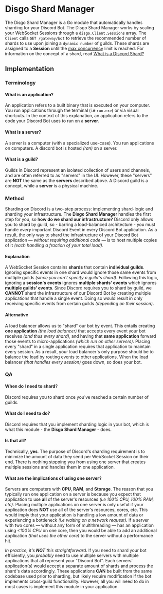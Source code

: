 # Disgo Shard Manager

The Disgo Shard Manager is a Go module that automatically handles sharding for your Discord Bot. The Disgo Shard Manager works by scaling your WebSocket Sessions through a `disgo.Client.Sessions` array. The `Client` calls `GET /gateway/bot` to retrieve the recommended number of shards to use upon joining a `dynamic number` of guilds. These shards are assigned to a **Session** until the [max concurrency](https://discord.com/developers/docs/topics/gateway#sharding-max-concurrency) limit is reached. For information on the concept of a shard, read [What is a Discord Shard?](/_contribution/concepts/SHARD.md)

## Implementation

### Terminology

#### What is an application?

An application refers to a built binary that is executed on your computer. You run applications through the terminal (i.e `run.exe`) or via visual shortcuts. In the context of this explanation, an application refers to the code your Discord Bot uses to run on a **server**.

#### What is a server?

A server is a computer (with a specialized use-case). You run applications on computers. A discord bot is hosted _(ran)_ on a server.

#### What is a guild?

Guilds in Discord represent an isolated collection of users and channels, and are often referred to as "servers" in the UI. However, these "servers" are **NOT** the same as the **servers** described above. A Discord guild is a concept, while a **server** is a physical machine.

### Method

Sharding on Discord is a two-step process: implementing shard-logic and sharding your infrastructure. The **Disgo Shard Manager** handles the first step for you, so **how do we shard our infrastructure?** Discord only allows you to shard by guild, so - barring a load-balanced architecture - you must handle _every_ important Discord Event in every Discord Bot application. As a result, the only way to shard the infrastructure of your Discord Bot application _— without requiring additional code  —_ is to host multiple copies of it _(each handling a fraction of your total load)_.

#### Explanation

A WebSocket Session contains **shards** that contain **individual guilds**. Ignoring specific events in one shard would ignore those same events from multiple guilds _(since you can't specify a guild's shard)_. Following this logic, ignoring a **session's events** ignores **multiple shards' events** which ignores **multiple guilds' events**. Since Discord requires you to shard by guild, we **CANNOT** shard the infrastructure of our Discord Bot by creating multiple applications that handle a single event. Doing so would result in only receiving specific events from certain guilds _(depending on their session)_.

#### Alternative

A load balancer allows us to "shard" our bot by event. This entails creating **one application** _(the load balancer)_ that accepts every event your bot receives _(and thus every shard)_, and having that **same application** forward those events to micro-applications _(which run on other servers)_. Placing every "shard" in a single application requires that application to maintain every session. As a result, your load balancer's only purpose should be to balance the load by routing events to other applications. When the load balancer _(that handles every session)_ goes down, so does your bot.

### QA

#### When do I need to shard?

Discord requires you to shard once you've reached a certain number of guilds.

#### What do I need to do?

Discord requires that you implement sharding logic in your bot, which is what this module - the **Disgo Shard Manager** - does.

#### Is that all?

Technically, **yes**. The purpose of Discord's sharding requirement is to minimize the amount of data they send per WebSocket Session on their end. There is nothing stopping you from using one server that creates multiple sessions and handles them in one application.

#### What are the implications of using one server?

Servers are computers with **CPU**, **RAM**, and **Storage**. The reason that you typically run one application on a server is because you expect that application to use **all** of the server's resources _(i.e 100% CPU, 100% RAM, etc)_. Placing multiple applications on one server is only useful if your application does **NOT** use all of the server's resources, cores, etc. This would imply that your application is handling a low amount of data or experiencing a bottleneck _(i.e waiting on a network request)_. If a server with two cores — without any form of multithreading — has an application using _<100% CPU_ on one core, then you would be able to add an additional application _(that uses the other core)_ to the server without a performance hit. 

_In practice, it's **NOT** this straightforward._ If you need to shard your bot efficiently, you _probably_ need to use multiple servers with multiple applications that all represent your "Discord Bot". Each servers' application(s) would accept a separate amount of shards and process the shard's data accordingly. These applications **CAN** be built from the same codebase used prior to sharding, but likely require modification if the bot implements cross-guild functionality. However, all you will need to do in most cases is implement this module in your application.